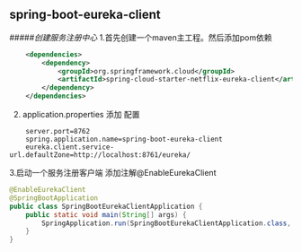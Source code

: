 ## spring-boot-eureka-client
#####_创建服务注册中心_
1.首先创建一个maven主工程。然后添加pom依赖
```xml
   	<dependencies>
   		<dependency>
   			<groupId>org.springframework.cloud</groupId>
   			<artifactId>spring-cloud-starter-netflix-eureka-client</artifactId>
   		</dependency>
   	</dependencies>
```
2. application.properties 添加 配置
```properties
    server.port=8762
    spring.application.name=spring-boot-eureka-client
    eureka.client.service-url.defaultZone=http://localhost:8761/eureka/
```
3.启动一个服务注册客户端 添加注解@EnableEurekaClient
```java
@EnableEurekaClient
@SpringBootApplication
public class SpringBootEurekaClientApplication {
	public static void main(String[] args) {
		SpringApplication.run(SpringBootEurekaClientApplication.class, args);
	}
}

```
